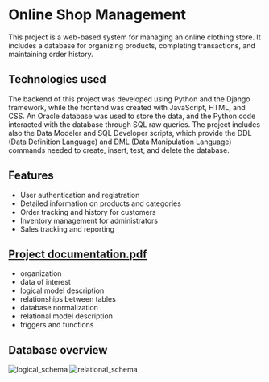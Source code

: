 # Online Shop Management
This project is a web-based system for managing an online clothing store. It includes a database for organizing products, completing transactions, and maintaining order history.

## Technologies used
The backend of this project was developed using Python and the Django framework, while the frontend was created with JavaScript, HTML, and CSS. An Oracle database was used to store the data, and the Python code interacted with the database through SQL raw queries. 
The project includes also the Data Modeler and SQL Developer scripts, which provide the DDL (Data Definition Language) and DML (Data Manipulation Language) commands needed to create, insert, test, and delete the database.

## Features
* User authentication and registration
* Detailed information on products and categories
* Order tracking and history for customers
* Inventory management for administrators
* Sales tracking and reporting

## [Project documentation.pdf](https://github.com/aeerdna01/OnlineShopManagement/files/11396657/Project.documentation.pdf)
- organization
- data of interest
- logical model description
- relationships between tables
- database normalization
- relational model description
- triggers and functions

## Database overview
![logical_schema](https://user-images.githubusercontent.com/101983479/236171595-fcd47fac-d08d-420c-ab21-ec5c7613d44b.png)
![relational_schema](https://user-images.githubusercontent.com/101983479/236171638-623f9a88-d715-4940-882a-20cf01593f72.png)


